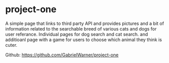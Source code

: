 # project-one

A simple page that links to third party API and provides pictures and a bit of information related to the searchable breed of various cats and dogs for user referance. Individual pages for dog search and cat search. and additioanl page with a game for users to choose which animal they think is cuter.


Github:
https://github.com/GabrielWarner/project-one